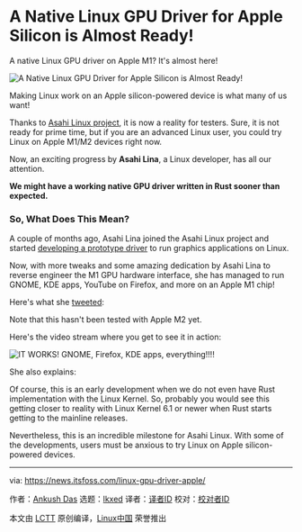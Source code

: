 [#]: subject: "A Native Linux GPU Driver for Apple Silicon is Almost Ready!"
[#]: via: "https://news.itsfoss.com/linux-gpu-driver-apple/"
[#]: author: "Ankush Das https://news.itsfoss.com/author/ankush/"
[#]: collector: "lkxed"
[#]: translator: " "
[#]: reviewer: " "
[#]: publisher: " "
[#]: url: " "

A Native Linux GPU Driver for Apple Silicon is Almost Ready!
======
A native Linux GPU driver on Apple M1? It's almost here!

![A Native Linux GPU Driver for Apple Silicon is Almost Ready!][1]

Making Linux work on an Apple silicon-powered device is what many of us want!

Thanks to [Asahi Linux project][2], it is now a reality for testers. Sure, it is not ready for prime time, but if you are an advanced Linux user, you could try Linux on Apple M1/M2 devices right now.

Now, an exciting progress by **Asahi Lina**, a Linux developer, has all our attention.

**We might have a working native GPU driver written in Rust sooner than expected.**

### So, What Does This Mean?

A couple of months ago, Asahi Lina joined the Asahi Linux project and started [developing a prototype driver][3] to run graphics applications on Linux.

Now, with more tweaks and some amazing dedication by Asahi Lina to reverse engineer the M1 GPU hardware interface, she has managed to run GNOME, KDE apps, YouTube on Firefox, and more on an Apple M1 chip!

Here's what she [tweeted][4]:

Note that this hasn't been tested with Apple M2 yet.

Here's the video stream where you get to see it in action:

![IT WORKS! GNOME, Firefox, KDE apps, everything!!!!][5]

She also explains:

Of course, this is an early development when we do not even have Rust implementation with the Linux Kernel. So, probably you would see this getting closer to reality with Linux Kernel 6.1 or newer when Rust starts getting to the mainline releases.

Nevertheless, this is an incredible milestone for Asahi Linux. With some of the developments, users must be anxious to try Linux on Apple silicon-powered devices.

--------------------------------------------------------------------------------

via: https://news.itsfoss.com/linux-gpu-driver-apple/

作者：[Ankush Das][a]
选题：[lkxed][b]
译者：[译者ID](https://github.com/译者ID)
校对：[校对者ID](https://github.com/校对者ID)

本文由 [LCTT](https://github.com/LCTT/TranslateProject) 原创编译，[Linux中国](https://linux.cn/) 荣誉推出

[a]: https://news.itsfoss.com/author/ankush/
[b]: https://github.com/lkxed
[1]: https://news.itsfoss.com/content/images/size/w1200/2022/10/native-apple-linux-gpu.png
[2]: https://news.itsfoss.com/asahi-linux-announcement/
[3]: https://asahilinux.org/2022/07/july-2022-release/
[4]: https://twitter.com/LinaAsahi/status/1575343067892051968
[5]: https://youtu.be/k0cnMUroMlQ
